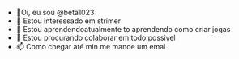 - 👋Oi, eu sou @beta1023
- 👀 Estou interessado em strimer
- 🌱 Estou aprendendoatualmente to aprendendo como criar jogas
- 💞️ Estou procurando colaborar em todo possivel
- 📫 Como chegar até min me mande um emal
<!---
beta1023/beta1023 is a ✨ special ✨ repository because its `README.md` (this file) appears on your GitHub profile.
You can click the Preview link to take a look at your changes.
--->

